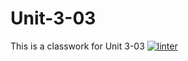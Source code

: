 # Unit-3-03
This is a classwork for Unit 3-03
[![linter](https://github.com/Tairah/Unit-3-03/workflows/linter/badge.svg)](https://github.com/marketplace/actions/super-linter)
